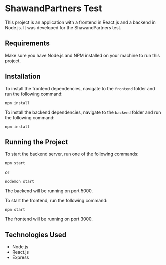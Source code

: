 # ShawandPartners Test

This project is an application with a frontend in React.js and a backend in Node.js. It was developed for the ShawandPartners test.

## Requirements

Make sure you have Node.js and NPM installed on your machine to run this project.

## Installation

To install the frontend dependencies, navigate to the `frontend` folder and run the following command:

```
npm install
```

To install the backend dependencies, navigate to the `backend` folder and run the following command:

```
npm install
```

## Running the Project

To start the backend server, run one of the following commands:

```
npm start
```

or

```
nodemon start
```

The backend will be running on port 5000.

To start the frontend, run the following command:

```
npm start
```

The frontend will be running on port 3000.

## Technologies Used

- Node.js
- React.js
- Express
